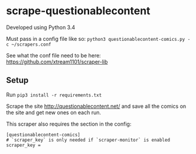 # scrape-questionablecontent

Developed using Python 3.4

Must pass in a config file like so: `python3 questionablecontent-comics.py -c ~/scrapers.conf`

See what the conf file need to be here: https://github.com/xtream1101/scraper-lib

## Setup

Run `pip3 install -r requirements.txt`


Scrape the site http://questionablecontent.net/ and save all the comics on the site and get new ones on each run.

This scraper also requires the section in the config:
```
[questionablecontent-comics]
# `scraper_key` is only needed if `scraper-monitor` is enabled
scraper_key =
```

